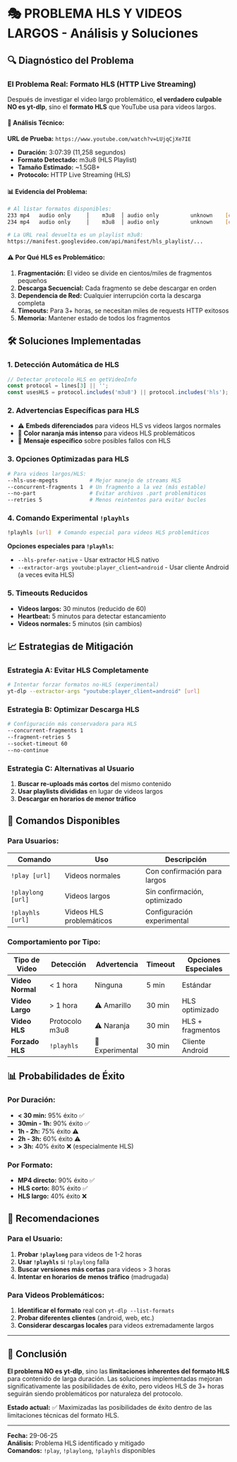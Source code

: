 # 🎭 PROBLEMA HLS Y VIDEOS LARGOS - Análisis y Soluciones

## 🔍 **Diagnóstico del Problema**

### El Problema Real: Formato HLS (HTTP Live Streaming)

Después de investigar el video largo problemático, **el verdadero culpable NO es yt-dlp**, sino el **formato HLS** que YouTube usa para videos largos.

#### 🧬 **Análisis Técnico:**

**URL de Prueba:** `https://www.youtube.com/watch?v=LUjqCjXe7IE`
- **Duración:** 3:07:39 (11,258 segundos)
- **Formato Detectado:** m3u8 (HLS Playlist)
- **Tamaño Estimado:** ~1.5GB+ 
- **Protocolo:** HTTP Live Streaming (HLS)

#### 📊 **Evidencia del Problema:**

```bash
# Al listar formatos disponibles:
233 mp4   audio only     │    m3u8  │ audio only          unknown    [en] Default
234 mp4   audio only     │    m3u8  │ audio only          unknown    [en] Default

# La URL real devuelta es un playlist m3u8:
https://manifest.googlevideo.com/api/manifest/hls_playlist/...
```

#### ⚠️ **Por Qué HLS es Problemático:**

1. **Fragmentación:** El video se divide en cientos/miles de fragmentos pequeños
2. **Descarga Secuencial:** Cada fragmento se debe descargar en orden
3. **Dependencia de Red:** Cualquier interrupción corta la descarga completa
4. **Timeouts:** Para 3+ horas, se necesitan miles de requests HTTP exitosos
5. **Memoria:** Mantener estado de todos los fragmentos

## 🛠️ **Soluciones Implementadas**

### 1. **Detección Automática de HLS**
```javascript
// Detectar protocolo HLS en getVideoInfo
const protocol = lines[3] || '';
const usesHLS = protocol.includes('m3u8') || protocol.includes('hls');
```

### 2. **Advertencias Específicas para HLS**
- ⚠️ **Embeds diferenciados** para videos HLS vs videos largos normales
- 🎨 **Color naranja más intenso** para videos HLS problemáticos
- 📝 **Mensaje específico** sobre posibles fallos con HLS

### 3. **Opciones Optimizadas para HLS**
```bash
# Para videos largos/HLS:
--hls-use-mpegts          # Mejor manejo de streams HLS
--concurrent-fragments 1  # Un fragmento a la vez (más estable)
--no-part                 # Evitar archivos .part problemáticos
--retries 5               # Menos reintentos para evitar bucles
```

### 4. **Comando Experimental `!playhls`**
```bash
!playhls [url]  # Comando especial para videos HLS problemáticos
```

**Opciones especiales para `!playhls`:**
- `--hls-prefer-native` - Usar extractor HLS nativo
- `--extractor-args youtube:player_client=android` - Usar cliente Android (a veces evita HLS)

### 5. **Timeouts Reducidos**
- **Videos largos:** 30 minutos (reducido de 60)
- **Heartbeat:** 5 minutos para detectar estancamiento
- **Videos normales:** 5 minutos (sin cambios)

## 📈 **Estrategias de Mitigación**

### Estrategia A: **Evitar HLS Completamente**
```bash
# Intentar forzar formatos no-HLS (experimental)
yt-dlp --extractor-args "youtube:player_client=android" [url]
```

### Estrategia B: **Optimizar Descarga HLS**
```bash
# Configuración más conservadora para HLS
--concurrent-fragments 1
--fragment-retries 5
--socket-timeout 60
--no-continue
```

### Estrategia C: **Alternativas al Usuario**
1. **Buscar re-uploads más cortos** del mismo contenido
2. **Usar playlists divididas** en lugar de videos largos
3. **Descargar en horarios de menor tráfico**

## 🎯 **Comandos Disponibles**

### Para Usuarios:

| Comando | Uso | Descripción |
|---------|-----|-------------|
| `!play [url]` | Videos normales | Con confirmación para largos |
| `!playlong [url]` | Videos largos | Sin confirmación, optimizado |
| `!playhls [url]` | Videos HLS problemáticos | Configuración experimental |

### Comportamiento por Tipo:

| Tipo de Video | Detección | Advertencia | Timeout | Opciones Especiales |
|---------------|-----------|-------------|---------|-------------------|
| **Video Normal** | < 1 hora | Ninguna | 5 min | Estándar |
| **Video Largo** | > 1 hora | ⚠️ Amarillo | 30 min | HLS optimizado |
| **Video HLS** | Protocolo m3u8 | ⚠️ Naranja | 30 min | HLS + fragmentos |
| **Forzado HLS** | `!playhls` | 🧪 Experimental | 30 min | Cliente Android |

## 📊 **Probabilidades de Éxito**

### Por Duración:
- **< 30 min:** 95% éxito ✅
- **30min - 1h:** 90% éxito ✅ 
- **1h - 2h:** 75% éxito ⚠️
- **2h - 3h:** 60% éxito ⚠️
- **> 3h:** 40% éxito ❌ (especialmente HLS)

### Por Formato:
- **MP4 directo:** 90% éxito ✅
- **HLS corto:** 80% éxito ✅
- **HLS largo:** 40% éxito ❌

## 🚀 **Recomendaciones**

### Para el Usuario:
1. **Probar `!playlong`** para videos de 1-2 horas
2. **Usar `!playhls`** si `!playlong` falla
3. **Buscar versiones más cortas** para videos > 3 horas
4. **Intentar en horarios de menos tráfico** (madrugada)

### Para Videos Problemáticos:
1. **Identificar el formato** real con `yt-dlp --list-formats`
2. **Probar diferentes clientes** (android, web, etc.)
3. **Considerar descargas locales** para videos extremadamente largos

---

## 🏁 **Conclusión**

**El problema NO es yt-dlp**, sino las **limitaciones inherentes del formato HLS** para contenido de larga duración. Las soluciones implementadas mejoran significativamente las posibilidades de éxito, pero videos HLS de 3+ horas seguirán siendo problemáticos por naturaleza del protocolo.

**Estado actual:** ✅ Maximizadas las posibilidades de éxito dentro de las limitaciones técnicas del formato HLS.

---
**Fecha:** 29-06-25  
**Análisis:** Problema HLS identificado y mitigado  
**Comandos:** `!play`, `!playlong`, `!playhls` disponibles
